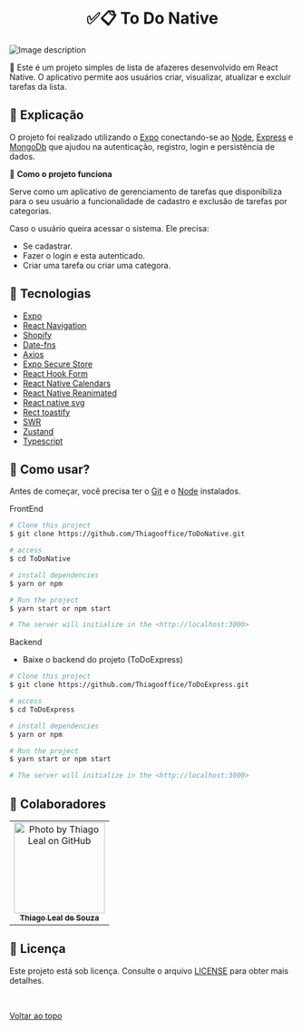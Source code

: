 <h1 align="center">✅📋 To Do Native</h1>

<img src="/client/assets/nativeApp.mp4" alt="Image description">

🔎 Este é um projeto simples de lista de afazeres desenvolvido em React Native. O aplicativo permite aos usuários criar, visualizar, atualizar e excluir tarefas da lista.

## :page_facing_up: Explicação

O projeto foi realizado utilizando o [Expo](https://expo.dev/) conectando-se ao [Node](https://nodejs.org/en), [Express](https://expressjs.com/pt-br/) e [MongoDb](https://www.mongodb.com/cloud/atlas/register) que ajudou na autenticação, registro, login e persistência de dados.

🎲 **Como o projeto funciona**

Serve como um aplicativo de gerenciamento de tarefas que disponibiliza para o seu usuário a funcionalidade de cadastro e exclusão de tarefas por categorias.

Caso o usuário queira acessar o sistema. Ele precisa:

- Se cadastrar.
- Fazer o login e esta autenticado.
- Criar uma tarefa ou criar uma categora.

## 🚀 Tecnologias

- [Expo](https://expo.dev/)
- [React Navigation](https://reactnavigation.org/)
- [Shopify](https://shopify.engineering/migrating-our-largest-mobile-app-to-react-native)
- [Date-fns](https://date-fns.org/)
- [Axios](https://axios-http.com/ptbr/docs/intro)
- [Expo Secure Store](https://snack.expo.dev/@atiladev/securestore-example)
- [React Hook Form](https://www.react-hook-form.com/)
- [React Native Calendars](https://www.npmjs.com/package/react-native-calendars?activeTab=readme)
- [React Native Reanimated](https://docs.swmansion.com/react-native-reanimated/)
- [React native svg](https://github.com/software-mansion/react-native-svg)
- [Rect toastify](https://fkhadra.github.io/react-toastify/introduction/)
- [SWR](https://swr.vercel.app/pt-BR)
- [Zustand](https://zustand-demo.pmnd.rs/)
- [Typescript](https://www.typescriptlang.org/)

## :closed_book: Como usar?

Antes de começar, você precisa ter o [Git](https://git-scm.com) e o [Node](https://nodejs.org/en/) instalados.

FrontEnd

```bash
# Clone this project
$ git clone https://github.com/Thiagooffice/ToDoNative.git

# access
$ cd ToDoNative

# install dependencies
$ yarn or npm

# Run the project
$ yarn start or npm start

# The server will initialize in the <http://localhost:3000>
```

Backend

- Baixe o backend do projeto (ToDoExpress)

```bash
# Clone this project
$ git clone https://github.com/Thiagooffice/ToDoExpress.git

# access
$ cd ToDoExpress

# install dependencies
$ yarn or npm

# Run the project
$ yarn start or npm start

# The server will initialize in the <http://localhost:3000>
```

## 🤝 Colaboradores

<table>
  <tr>
    <td align="center">
      <a href="#">
        <img src="https://avatars.githubusercontent.com/u/84478212?s=400&u=b003ad011d6337bf4a03b4aadde3d905bca5c9b8&v=4" width="160px;" alt="Photo by Thiago Leal on GitHub"/><br>
        <sub>
          <b>Thiago Leal de Souza</b>
        </sub>
      </a>
    </all>
  </tr>
</table>

## 📝 Licença

Este projeto está sob licença. Consulte o arquivo [LICENSE](LICENSE.md) para obter mais detalhes.

&#xa0;

<a href="#top">Voltar ao topo</a>
